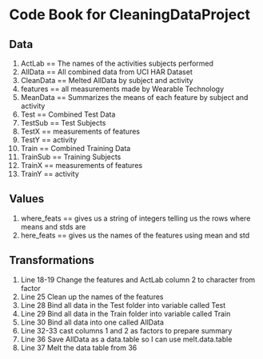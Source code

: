 # Code Book for CleaningDataProject
## Data

1) ActLab == The names of the activities subjects performed
2) AllData == All combined data from UCI HAR Dataset
3) CleanData == Melted AllData by subject and activity
4) features == all measurements made by Wearable Technology
5) MeanData == Summarizes the means of each feature by subject and activity
6) Test == Combined Test Data
7) TestSub == Test Subjects
8) TestX == measurements of features
9) TestY == activity
10) Train == Combined Training Data
11) TrainSub == Training Subjects
12) TrainX == measurements of features
13) TrainY == activity

## Values

1) where_feats == gives us a string of integers telling us the rows where means and stds are
2) here_feats == gives us the names of the features using mean and std

## Transformations
1) Line 18-19 Change the features and ActLab column 2 to character from factor
2) Line 25 Clean up the names of the features
3) Line 28 Bind all data in the Test folder into variable called Test
4) Line 29 Bind all data in the Train folder into variable called Train
5) Line 30 Bind all data into one called AllData
6) Line 32-33 cast columns 1 and 2 as factors to prepare summary
7) Line 36 Save AllData as a data.table so I can use melt.data.table
8) Line 37 Melt the data table from 36
